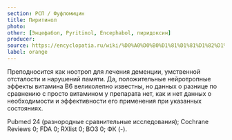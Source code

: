 ```yaml
---
section: РСП / Фуфломицин
title: Пиритинол
photo:
other: [Энцефабол, Pyritinol, Encephabol, пиридоксин]
producer:
source: https://encyclopatia.ru/wiki/%D0%A0%D0%B0%D1%81%D1%81%D1%82%D1%80%D0%B5%D0%BB%D1%8C%D0%BD%D1%8B%D0%B9_%D1%81%D0%BF%D0%B8%D1%81%D0%BE%D0%BA_%D0%BF%D1%80%D0%B5%D0%BF%D0%B0%D1%80%D0%B0%D1%82%D0%BE%D0%B2
label: orange
---
```


Преподносится как ноотроп для лечения деменции, умственной отсталости и нарушений памяти. Да, положительные нейротропные эффекты витамина B6 великолепно известны, но данных о разнице по сравнению с просто витамином у препарата нет, как и нет данных о необходимости и эффективности его применения при указанных состояниях.

Pubmed 24 (разнородные сравнительные исследования); Cochrane Reviews 0; FDA 0; RXlist 0; ВОЗ 0; ФК (-).

